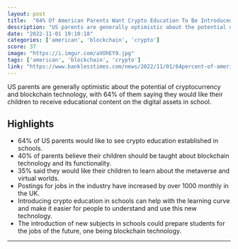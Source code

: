 ```yaml
---
layout: post
title:  "64% Of American Parents Want Crypto Education To Be Introduced in Schools"
description: "US parents are generally optimistic about the potential of cryptocurrency and blockchain technology, with 64% of them saying they would like their children to receive educational content on the digital assets in school."
date: "2022-11-01 19:10:18"
categories: ['american', 'blockchain', 'crypto']
score: 37
image: "https://i.imgur.com/aVOhEY9.jpg"
tags: ['american', 'blockchain', 'crypto']
link: "https://www.banklesstimes.com/news/2022/11/01/64percent-of-american-parents-want-crypto-education-to-be-introduced-in-schools/"
---
```


US parents are generally optimistic about the potential of cryptocurrency and blockchain technology, with 64% of them saying they would like their children to receive educational content on the digital assets in school.

## Highlights

- 64% of US parents would like to see crypto education established in schools.
- 40% of parents believe their children should be taught about blockchain technology and its functionality.
- 35% said they would like their children to learn about the metaverse and virtual worlds.
- Postings for jobs in the industry have increased by over 1000 monthly in the UK.
- Introducing crypto education in schools can help with the learning curve and make it easier for people to understand and use this new technology.
- The introduction of new subjects in schools could prepare students for the jobs of the future, one being blockchain technology.

---
